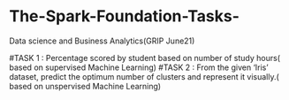 # The-Spark-Foundation-Tasks-
Data science and Business Analytics(GRIP June21)

#TASK 1 : Percentage scored by student based on number of study hours( based on supervised Machine Learning)
#TASK 2 : From the given ‘Iris’ dataset, predict the optimum number of clusters and represent it visually.( based on unspervised Machine Learning)
